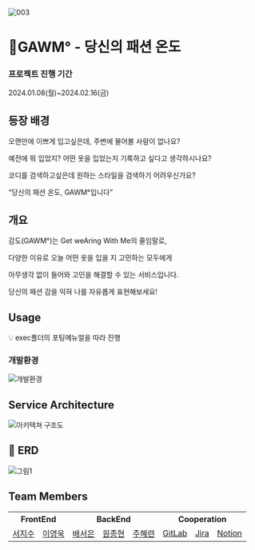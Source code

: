 ![003](https://github.com/object1997428/GAWM/assets/71408968/ac11703a-39df-4fb5-b20a-35f3633ec415)
# 🥭GAWM° - 당신의 패션 온도


### 프로젝트 진행 기간

2024.01.08(월)~2024.02.16(금)

## 등장 배경


오랜만에 이쁘게 입고싶은데, 주변에 물어볼 사람이 없나요?

예전에 뭐 입었지? 어떤 옷을 입었는지 기록하고 싶다고 생각하시나요?

코디를 검색하고싶은데 원하는 스타일을 검색하기 어려우신가요?

“당신의 패션 온도, GAWM°입니다”

## 개요


감도(GAWM°)는 Get weAring With Me의 줄임말로,

다양한 이유로 오늘 어떤 옷을 입을 지 고민하는 모두에게

아무생각 없이 들어와 고민을 해결할 수 있는 서비스입니다.

당신의 패션 감을 익혀 나를 자유롭게 표현해보세요!

## Usage


<aside>
💡 exec폴더의 포팅메뉴얼을 따라 진행

</aside>

### 개발환경

![개발환경](https://github.com/object1997428/GAWM/assets/71408968/e2fdb7ab-0d78-4be2-bdb2-589ebc31c4c0)

## Service Architecture


![아키텍쳐 구조도](https://github.com/object1997428/GAWM/assets/71408968/2796d0bc-38cc-435f-b745-1511f3eb2e88)

## **💬 ERD**


![그림1](https://github.com/seon-dev/admin-api-server/assets/152829201/9b3884d3-037e-43cd-b565-b1a18db69514)


## Team Members

<table>
<tr>
<th colspan="2">FrontEnd</th>
<th colspan="3">BackEnd</th>
<th colspan="3">Cooperation</th>
</tr>
<tr align = "center">
<td>
<a href=""/>서지수</a>
</td>
<td>
<a href=""/>이영욱</a>
</td>
<td>
<a href="https://github.com/seoeunbae"/>배서은</a>
</td>

<td>
<a href="https://github.com/www-jong"/>원종현</a>
</td>

<td>
<a href="https://github.com/object1997428"/>주혜련</a>
</td>
<td><a href="https://lab.ssafy.com/s10-webmobile1-sub2/S10P12E203"/>GitLab</a></td>

<td><a href="https://ssafy.atlassian.net/projects/S10P12E203"/>Jira</a></td>

<td><a href="https://unruly-nigella-3d3.notion.site/SSAFY-10-E203-35f9c90629564333a1af2f509156a3b8?pvs=74"/>Notion</a></td>
